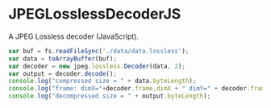 # JPEGLosslessDecoderJS
A JPEG Lossless decoder (JavaScript).

```javascript
var buf = fs.readFileSync('./data/data.lossless');
var data = toArrayBuffer(buf);
var decoder = new jpeg.lossless.Decoder(data, 2);
var output = decoder.decode();
console.log("compressed size = " + data.byteLength);
console.log("frame: dimX="+decoder.frame.dimX + " dimY=" + decoder.frame.dimY + " components=" + decoder.frame.numComp);
console.log("decompressed size = " + output.byteLength);
```
